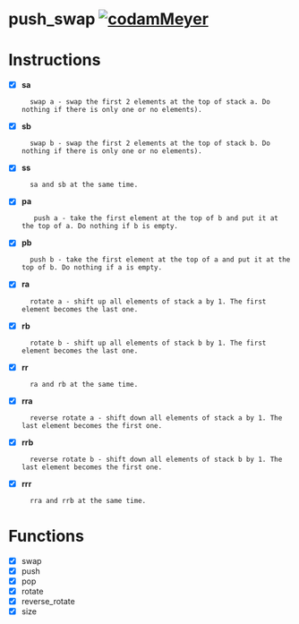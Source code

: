 # push_swap [![codamMeyer](https://circleci.com/gh/codamMeyer/push_swap.svg?style=shield)](https://app.circleci.com/pipelines/github/codamMeyer/push_swap?branch=main)

# Instructions
- [x] **sa**

        swap a - swap the first 2 elements at the top of stack a. Do nothing if there is only one or no elements).

- [x] **sb**

        swap b - swap the first 2 elements at the top of stack b. Do nothing if there is only one or no elements).

- [x] **ss** 

        sa and sb at the same time.

- [x] **pa**

         push a - take the first element at the top of b and put it at the top of a. Do nothing if b is empty.

- [x] **pb** 

        push b - take the first element at the top of a and put it at the top of b. Do nothing if a is empty.

- [x] **ra** 

        rotate a - shift up all elements of stack a by 1. The first element becomes the last one.

- [x] **rb** 

        rotate b - shift up all elements of stack b by 1. The first element becomes the last one.

- [x] **rr**

        ra and rb at the same time.

- [x] **rra**

        reverse rotate a - shift down all elements of stack a by 1. The last element becomes the first one.

- [x] **rrb**

        reverse rotate b - shift down all elements of stack b by 1. The last element becomes the first one.

- [x] **rrr** 

        rra and rrb at the same time.

# Functions

- [x] swap
- [x] push
- [x] pop
- [x] rotate
- [x] reverse_rotate
- [x] size